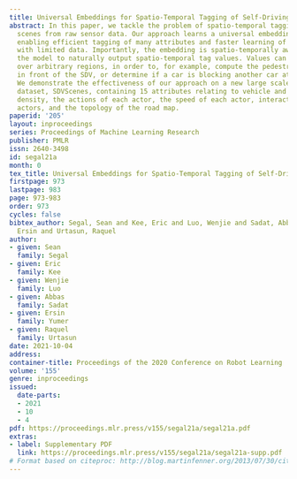 ```yaml
---
title: Universal Embeddings for Spatio-Temporal Tagging of Self-Driving Logs
abstract: In this paper, we tackle the problem of spatio-temporal tagging of self-driving
  scenes from raw sensor data. Our approach learns a universal embedding for all tags,
  enabling efficient tagging of many attributes and faster learning of new attributes
  with limited data. Importantly, the embedding is spatio-temporally aware, allowing
  the model to naturally output spatio-temporal tag values. Values can then be pooled
  over arbitrary regions, in order to, for example, compute the pedestrian density
  in front of the SDV, or determine if a car is blocking another car at a 4-way intersection.
  We demonstrate the effectiveness of our approach on a new large scale self-driving
  dataset, SDVScenes, containing 15 attributes relating to vehicle and pedestrian
  density, the actions of each actor, the speed of each actor, interactions between
  actors, and the topology of the road map.
paperid: '205'
layout: inproceedings
series: Proceedings of Machine Learning Research
publisher: PMLR
issn: 2640-3498
id: segal21a
month: 0
tex_title: Universal Embeddings for Spatio-Temporal Tagging of Self-Driving Logs
firstpage: 973
lastpage: 983
page: 973-983
order: 973
cycles: false
bibtex_author: Segal, Sean and Kee, Eric and Luo, Wenjie and Sadat, Abbas and Yumer,
  Ersin and Urtasun, Raquel
author:
- given: Sean
  family: Segal
- given: Eric
  family: Kee
- given: Wenjie
  family: Luo
- given: Abbas
  family: Sadat
- given: Ersin
  family: Yumer
- given: Raquel
  family: Urtasun
date: 2021-10-04
address:
container-title: Proceedings of the 2020 Conference on Robot Learning
volume: '155'
genre: inproceedings
issued:
  date-parts:
  - 2021
  - 10
  - 4
pdf: https://proceedings.mlr.press/v155/segal21a/segal21a.pdf
extras:
- label: Supplementary PDF
  link: https://proceedings.mlr.press/v155/segal21a/segal21a-supp.pdf
# Format based on citeproc: http://blog.martinfenner.org/2013/07/30/citeproc-yaml-for-bibliographies/
---
```

